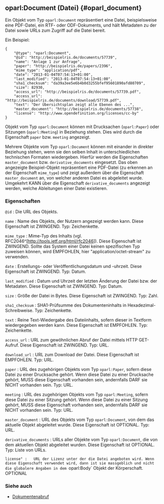 oparl:Document (Datei)  {#oparl_document}
----------------------

Ein Objekt vom Typ `oparl:Document` repräsentiert eine Datei,
beispielsweise eine PDF-Datei, ein RTF- oder ODF-Dokuments,
und hält Metadaten zu der Datei sowie URLs zum Zugriff auf 
die Datei bereit.

Ein Beispiel:

~~~~~  {#document_ex1 .json}
{
    "@type": "oparl:Document",
    "@id": "http://beispielris.de/documents/57739",
    "name": "Anlage 1 zur Anfrage",
    "paper": "http://beispielris.de/papers/2396",
    "mime_type": "application/pdf",
    "date": "2013-01-04T07:54:13+01:00",
    "last_modified": "2013-01-04T07:54:13+01:00",
    "sha1_checksum": "da39a3ee5e6b4b0d3255bfef95601890afd80709",
    "size": 82930,
    "access_url": "http://beispielris.de/documents/57739.pdf",
    "access_url": "http://beispielris.de/documents/download/57739.pdf",
    "text": "Der Übersichtsplan zeigt alle Ebenen des ...",
    "master_document": "http://beispielris.de/documents/57738",
    "license": "http://www.opendefinition.org/licenses/cc-by"
}
~~~~~

Objekt vom Typ `oparl:Document` können mit Drucksachen (`oparl:Paper`)
oder Sitzungen (`oparl:Meeting`) in Beziehung stehen. Dies wird durch 
die Eigenschaft `paper` bzw. `meeting` angezeigt.

Mehrere Objekte vom Typ `oparl:Document` können mit einander in direkter
Beziehung stehen, wenn sie den selben Inhalt in unterschiedlichen
technischen Formaten wiedergeben. Hierfür werden die Eigenschaften
`master_document` bzw. `derivative_documents` eingesetzt. Das oben angezeigte
Beispiel-Objekt repräsentiert eine PDF-Datei (zu erkennen an der
Eigenschaft `mime_type`) und zeigt außerdem über die Eigenschaft 
`master_document` an, von welcher anderen Datei es abgeleitet wurde.
Umgekehrt KANN über die Eigenschaft `derivative_documents` angezeigt
werden, welche Ableitungen einer Datei existieren.

### Eigenschaften ###

`@id`
:   Die URL des Objekts.

`name`
:   Name des Objekts, der Nutzern angezeigt werden kann. Diese Eigenschaft 
    ist ZWINGEND. Typ: Zeichenkette.

`mime_type`
:   Mime-Typ des Inhalts (vgl. RFC2046^[<http://tools.ietf.org/html/rfc2046>]).
    Diese Eigenschaft ist ZWINGEND. Sollte das System einer Datei keinen
    spezifischen Typ zuweisen können, wird EMPFOHLEN, hier 
    "application/octet-stream" zu verwenden.

`date`
:   Erstellungs- oder Veröffentlichungsdatum und -uhrzeit. Diese Eigenschaft
    ist ZWINGEND. Typ: Datum.

`last_modified`
:   Datum und Uhrzeit der letzten Änderung der Datei bzw. der Metadaten. Diese
    Eigenschaft ist ZWINGEND. Typ: Datum.

`size`
:   Größe der Datei in Bytes. Diese Eigenschaft ist ZWINGEND. Typ: Zahl.

`sha1_checksum`
:   SHA1-Prüfsumme des Dokumenteninhalts in Hexadezimal-Schreibweise.
    Typ: Zeichenkette.

`text`
:   Reine Text-Wiedergabe des Dateiinhalts, sofern dieser in Textform
    wiedergegeben werden kann. Diese Eigenschaft ist EMPFOHLEN.
    Typ: Zeichenkette.

`access_url`
:   URL zum gewöhnlichen Abruf der Datei mittels
    HTTP GET-Aufruf. Diese Eigenschaft ist ZWINGEND. Typ: URL.

`download_url`
:   URL zum Download der Datei. Diese Eigenschaft ist EMPFOHLEN. Typ: URL.

`paper`
:   URL des zugehörigen Objekts vom Typ `oparl:Paper`, sofern diese Datei
    zu einer Drucksache gehört. Wenn diese Datei zu einer Drucksache gehört,
    MUSS diese Eigenschaft vorhanden sein, andernfalls DARF sie NICHT
    vorhanden sein. Typ: URL.

`meeting`
:   URL des zugehörigen Objekts vom Typ `oparl:Meeting`, sofern diese Datei
    zu einer Sitzung gehört. Wenn diese Datei zu einer Sitzung gehört,
    MUSS diese Eigenschaft vorhanden sein, andernfalls DARF sie NICHT
    vorhanden sein. Typ: URL.

`master_document`
:   URL des Objekts vom Typ `oparl:Document`, von dem das aktuelle
    Objekt abgeleitet wurde. Diese Eigenschaft ist OPTIONAL. Typ: URL.

`derivative_documents`
:   URLs aller Objekte vom Typ `oparl:Document`, die von dem aktuellen
    Objekt abgeleitet wurden. Diese Eigenschaft ist OPTIONAL. Typ: Liste
    von URLs.

`license"
:   URL der Lizenz unter der die Datei angeboten wird. Wenn diese Eigenschaft verwendet
    wird, dann ist sie massgeblich und nicht die globalere Angaben in dem `oparl:Body` Objekt der Körperschaft.
    OPTIONAL

### Siehe auch

* [Dokumentenabruf](#dokumentenabruf)
